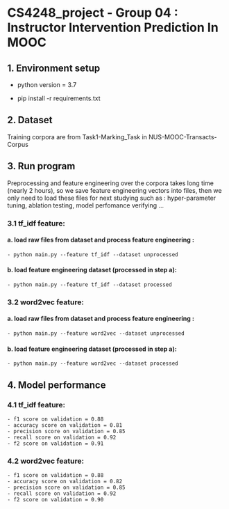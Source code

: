 # CS4248_project - Group 04 : Instructor Intervention Prediction In MOOC

## 1. Environment setup

- python version = 3.7

- pip install -r requirements.txt

## 2. Dataset
Training corpora are from Task1-Marking_Task in NUS-MOOC-Transacts-Corpus

## 3. Run program
Preprocessing and feature engineering over the corpora takes long time (nearly 2 hours), so we save feature engineering vectors into files, then we only need to load these files for next studying such as : hyper-parameter tuning, ablation testing, model perfomance verifying ...
### 3.1 tf_idf feature: 
#### a. load raw files from dataset and process feature engineering : 
	- python main.py --feature tf_idf --dataset unprocessed
#### b. load feature engineering dataset (processed in step a):
	- python main.py --feature tf_idf --dataset processed

### 3.2 word2vec feature: 
#### a. load raw files from dataset and process feature engineering :
	- python main.py --feature word2vec --dataset unprocessed
#### b. load feature engineering dataset (processed in step a):
	- python main.py --feature word2vec --dataset processed

## 4. Model performance
### 4.1 tf_idf feature: 
	- f1 score on validation = 0.88
	- accuracy score on validation = 0.81
	- precision score on validation = 0.85
	- recall score on validation = 0.92
	- f2 score on validation = 0.91
### 4.2 word2vec feature: 
	- f1 score on validation = 0.88
	- accuracy score on validation = 0.82
	- precision score on validation = 0.85
	- recall score on validation = 0.92
	- f2 score on validation = 0.90
